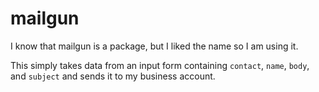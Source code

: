 # mailgun

I know that mailgun is a package, but I liked the name so I am using it.

This simply takes data from an input form containing `contact`, `name`, `body`, and `subject` and sends it to my business account.
